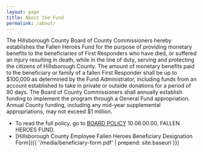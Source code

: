 ```yaml
---
layout: page
title: About the Fund
permalink: /about/
---
```


The Hillsborough County Board of County Commissioners hereby establishes the Fallen Heroes Fund for the purpose of providing monetary benefits to the beneficiaries of First Responders who have died, or suffered an injury resulting in death, while in the line of duty, serving and protecting the citizens of Hillsborough County. The amount of monetary benefits paid to the beneficiary or family of a fallen First Responder shall be up to $100,000 as determined by the Fund Administrator, including funds from an account established to take in private or outside donations for a period of 90 days. The Board of County Commissioners shall annually establish funding to implement the program through a General Fund appropriation. Annual County funding, including any mid-year supplemental appropriations, may not exceed $1 million.

* To read the full policy, go to [BOARD POLICY](http://www.hillsboroughcounty.org/DocumentCenter/Home/View/2255) 10.06.00.00, FALLEN HEROES FUND.
* [Hillsborough County Employee Fallen Heroes Beneficiary Designation Form]({{ '/media/beneficiary-form.pdf' | prepend: site.baseurl }})
